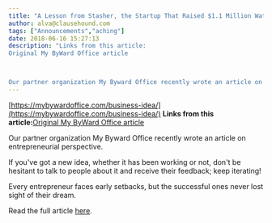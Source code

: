 ```yaml
---
title: "A Lesson from Stasher, the Startup That Raised $1.1 Million Watching Bags."
author: alva@clausehound.com
tags: ["Announcements","aching"]
date: 2018-06-16 15:27:13
description: "Links from this article:
Original My ByWard Office article



Our partner organization My Byward Office recently wrote an article on entreprene..."
---
```


[https://mybywardoffice.com/business-idea/](https://mybywardoffice.com/business-idea/)
**Links from this article:**[Original My ByWard Office article](https://mybywardoffice.com/business-idea/)

Our partner organization My Byward Office recently wrote an article on entrepreneurial perspective.

If you've got a new idea, whether it has been working or not, don't be hesitant to talk to people about it and receive their feedback; keep iterating!

Every entrepreneur faces early setbacks, but the successful ones never lost sight of their dream.

Read the full article [here](https://mybywardoffice.com/business-idea/).